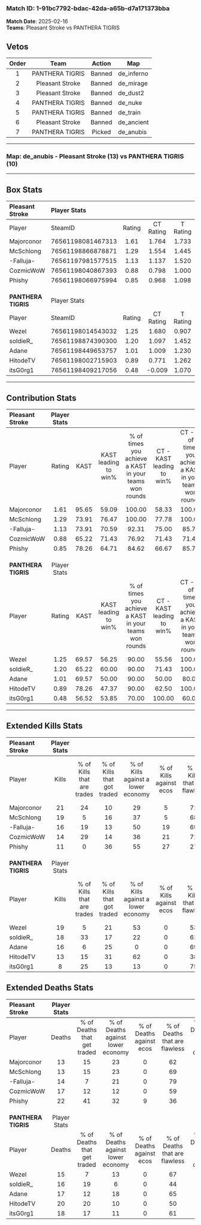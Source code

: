 ### Match ID: 1-91bc7792-bdac-42da-a65b-d7a171373bba  
**Match Date**: 2025-02-16  
**Teams**: Pleasant Stroke vs PANTHERA TIGRIS  

## Vetos  

| Order | Team | Action | Map |
| :---: | :--: | :----: | --- |
| 1 | PANTHERA TIGRIS | Banned | de_inferno |
| 2 | Pleasant Stroke | Banned | de_mirage |
| 3 | Pleasant Stroke | Banned | de_dust2 |
| 4 | PANTHERA TIGRIS | Banned | de_nuke |
| 5 | PANTHERA TIGRIS | Banned | de_train |
| 6 | Pleasant Stroke | Banned | de_ancient |
| 7 | PANTHERA TIGRIS | Picked | de_anubis |

---  

### **Map**: de_anubis - Pleasant Stroke (13) vs PANTHERA TIGRIS (10)  
---  

## Box Stats  

| **Pleasant Stroke** | Player Stats      |        |           |          |       |       |       |         |        |      |     |
| :- | :- | :-: | :-: | :-: | :-: | :-: | :-: | :-: | :-: | :-: | :-: |
| Player              | SteamID           | Rating | CT Rating | T Rating | KAST  |  ADR  | Kills | Assists | Deaths | K/D  | HS% |
| Majorconor          | 76561198081467313 |  1.61  |   1.764   |  1.733   | 95.65 | 102.5 |  21   |    8    |   13   | 1.62 | 23  |
| McSchlong           | 76561198866878871 |  1.29  |   1.554   |  1.445   | 73.91 | 81.8  |  19   |    3    |   13   | 1.46 | 47  |
| -Falluja-           | 76561197981577515 |  1.13  |   1.137   |  1.520   | 73.91 | 73.7  |  16   |    4    |   14   | 1.14 | 50  |
| CozmicWoW           | 76561198040867393 |  0.88  |   0.798   |  1.000   | 65.22 | 54.8  |  14   |    7    |   17   | 0.82 | 42  |
| Phishy              | 76561198066975994 |  0.85  |   0.968   |  1.098   | 78.26 | 86.4  |  11   |    9    |   22   | 0.50 | 36  |
|                     |                   |        |           |          |       |       |       |         |        |      |     |
|                     |                   |        |           |          |       |       |       |         |        |      |     |
|                     |                   |        |           |          |       |       |       |         |        |      |     |
| **PANTHERA TIGRIS** | Player Stats      |        |           |          |       |       |       |         |        |      |     |
| Player              | SteamID           | Rating | CT Rating | T Rating | KAST  |  ADR  | Kills | Assists | Deaths | K/D  | HS% |
| Wezel               | 76561198014543032 |  1.25  |   1.680   |  0.907   | 69.57 | 93.5  |  19   |    4    |   15   | 1.27 | 42  |
| soIdieR_            | 76561198874390300 |  1.20  |   1.097   |  1.452   | 65.22 | 101.4 |  18   |    8    |   16   | 1.13 | 50  |
| Adane               | 76561198449653757 |  1.01  |   1.009   |  1.230   | 69.57 | 69.0  |  16   |    4    |   17   | 0.94 | 31  |
| HitodeTV            | 76561198002715903 |  0.89  |   0.771   |  1.262   | 78.26 | 65.8  |  13   |    6    |   20   | 0.65 | 46  |
| itsG0rg1            | 76561198409217056 |  0.48  |  -0.009   |  1.070   | 56.52 | 38.1  |   8   |    1    |   18   | 0.44 | 37  |
---  

## Contribution Stats  

| **Pleasant Stroke** | Player Stats |       |                      |                                                        |                           |                                                             |                          |                                                            |
| :- | :-: | :-: | :-: | :-: | :-: | :-: | :-: | :-: |
| Player              |    Rating    | KAST  | KAST leading to win% | % of times you achieve a KAST in your teams won rounds | CT - KAST leading to win% | CT - % of times you achieve a KAST in your teams won rounds | T - KAST leading to win% | T - % of times you achieve a KAST in your teams won rounds |
| Majorconor          |     1.61     | 95.65 |        59.09         |                         100.00                         |           58.33           |                           100.00                            |          60.00           |                           100.00                           |
| McSchlong           |     1.29     | 73.91 |        76.47         |                         100.00                         |           77.78           |                           100.00                            |          75.00           |                           100.00                           |
| -Falluja-           |     1.13     | 73.91 |        70.59         |                         92.31                          |           75.00           |                            85.71                            |          66.67           |                           100.00                           |
| CozmicWoW           |     0.88     | 65.22 |        71.43         |                         76.92                          |           71.43           |                            71.43                            |          71.43           |                           83.33                            |
| Phishy              |     0.85     | 78.26 |        64.71         |                         84.62                          |           66.67           |                            85.71                            |          62.50           |                           83.33                            |
|                     |              |       |                      |                                                        |                           |                                                             |                          |                                                            |
|                     |              |       |                      |                                                        |                           |                                                             |                          |                                                            |
|                     |              |       |                      |                                                        |                           |                                                             |                          |                                                            |
| **PANTHERA TIGRIS** | Player Stats |       |                      |                                                        |                           |                                                             |                          |                                                            |
| Player              |    Rating    | KAST  | KAST leading to win% | % of times you achieve a KAST in your teams won rounds | CT - KAST leading to win% | CT - % of times you achieve a KAST in your teams won rounds | T - KAST leading to win% | T - % of times you achieve a KAST in your teams won rounds |
| Wezel               |     1.25     | 69.57 |        56.25         |                         90.00                          |           55.56           |                           100.00                            |          57.14           |                           80.00                            |
| soIdieR_            |     1.20     | 65.22 |        60.00         |                         90.00                          |           71.43           |                           100.00                            |          50.00           |                           80.00                            |
| Adane               |     1.01     | 69.57 |        50.00         |                         90.00                          |           50.00           |                            80.00                            |          50.00           |                           100.00                           |
| HitodeTV            |     0.89     | 78.26 |        47.37         |                         90.00                          |           62.50           |                           100.00                            |          36.36           |                           80.00                            |
| itsG0rg1            |     0.48     | 56.52 |        53.85         |                         70.00                          |          100.00           |                            60.00                            |          40.00           |                           80.00                            |
---  

## Extended Kills Stats  

| **Pleasant Stroke** | Player Stats |                            |                            |                                    |                         |                              |                                 |                                       |                    |           |
| :- | :-: | :-: | :-: | :-: | :-: | :-: | :-: | :-: | :-: | :-: |
| Player              |    Kills     | % of Kills that are trades | % of Kills that got traded | % of Kills against a lower economy | % of Kills against ecos | % of Kills that are flawless | % of Kills that are close duels | % of Kills that are assisted by flash | Pistol Round Kills | AWP Kills |
| Majorconor          |      21      |             24             |             10             |                 29                 |            5            |              71              |                0                |                   5                   |         5          |     2     |
| McSchlong           |      19      |             5              |             16             |                 37                 |            5            |              68              |                0                |                   5                   |         1          |     2     |
| -Falluja-           |      16      |             19             |             13             |                 50                 |           19            |              69              |               13                |                   0                   |         0          |     4     |
| CozmicWoW           |      14      |             29             |             14             |                 36                 |           21            |              71              |                7                |                   7                   |         0          |     0     |
| Phishy              |      11      |             0              |             36             |                 55                 |           27            |              27              |                9                |                   0                   |         0          |     2     |
|                     |              |                            |                            |                                    |                         |                              |                                 |                                       |                    |           |
|                     |              |                            |                            |                                    |                         |                              |                                 |                                       |                    |           |
|                     |              |                            |                            |                                    |                         |                              |                                 |                                       |                    |           |
| **PANTHERA TIGRIS** | Player Stats |                            |                            |                                    |                         |                              |                                 |                                       |                    |           |
| Player              |    Kills     | % of Kills that are trades | % of Kills that got traded | % of Kills against a lower economy | % of Kills against ecos | % of Kills that are flawless | % of Kills that are close duels | % of Kills that are assisted by flash | Pistol Round Kills | AWP Kills |
| Wezel               |      19      |             5              |             21             |                 53                 |            0            |              53              |               16                |                   0                   |         2          |     0     |
| soIdieR_            |      18      |             33             |             17             |                 22                 |            0            |              61              |               11                |                   0                   |         1          |     2     |
| Adane               |      16      |             6              |             25             |                 0                  |            0            |              69              |               13                |                   0                   |         5          |     3     |
| HitodeTV            |      13      |             15             |             31             |                 62                 |            0            |              38              |                8                |                   0                   |         0          |     0     |
| itsG0rg1            |      8       |             25             |             13             |                 13                 |            0            |              75              |               13                |                   0                   |         0          |     0     |
## Extended Deaths Stats  

| **Pleasant Stroke** | Player Stats |                             |                                   |                          |                               |                            |                           |               |
| :- | :-: | :-: | :-: | :-: | :-: | :-: | :-: | :-: |
| Player              |    Deaths    | % of Deaths that get traded | % of Deaths against lower economy | % of Deaths against ecos | % of Deaths that are flawless | % of Deaths that are close | % of Deaths while blinded | Deaths to AWP |
| Majorconor          |      13      |             15              |                23                 |            0             |              62               |             15             |             0             |       1       |
| McSchlong           |      13      |             15              |                23                 |            0             |              69               |             0              |             0             |       0       |
| -Falluja-           |      14      |              7              |                21                 |            0             |              79               |             7              |             0             |       2       |
| CozmicWoW           |      17      |             12              |                12                 |            0             |              59               |             0              |             0             |       3       |
| Phishy              |      22      |             41              |                32                 |            9             |              36               |             27             |             0             |       2       |
|                     |              |                             |                                   |                          |                               |                            |                           |               |
|                     |              |                             |                                   |                          |                               |                            |                           |               |
|                     |              |                             |                                   |                          |                               |                            |                           |               |
| **PANTHERA TIGRIS** | Player Stats |                             |                                   |                          |                               |                            |                           |               |
| Player              |    Deaths    | % of Deaths that get traded | % of Deaths against lower economy | % of Deaths against ecos | % of Deaths that are flawless | % of Deaths that are close | % of Deaths while blinded | Deaths to AWP |
| Wezel               |      15      |              7              |                13                 |            0             |              67               |             0              |             7             |       2       |
| soIdieR_            |      16      |             19              |                 6                 |            0             |              44               |             6              |             0             |       0       |
| Adane               |      17      |             12              |                18                 |            0             |              65               |             12             |             0             |       1       |
| HitodeTV            |      20      |             20              |                10                 |            0             |              50               |             0              |             5             |       2       |
| itsG0rg1            |      18      |             17              |                11                 |            0             |              61               |             6              |             6             |       1       |
